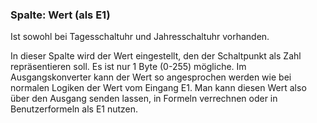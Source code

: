 ﻿### Spalte: Wert (als E1)

Ist sowohl bei Tagesschaltuhr und Jahresschaltuhr vorhanden.

In dieser Spalte wird der Wert eingestellt, den der Schaltpunkt als Zahl repräsentieren soll. Es ist nur 1 Byte (0-255) mögliche. 
Im Ausgangskonverter kann der Wert so angesprochen werden wie bei normalen Logiken der Wert vom Eingang E1. Man kann diesen Wert also über den Ausgang senden lassen, in Formeln verrechnen oder in Benutzerformeln als E1 nutzen.

